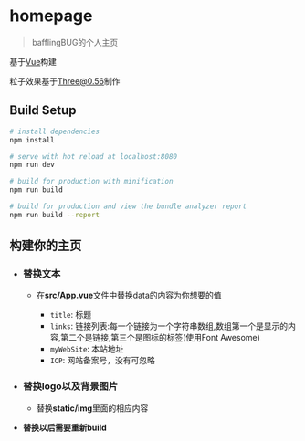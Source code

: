 # homepage

> bafflingBUG的个人主页

基于[Vue](https://vuejs.org/)构建

粒子效果基于[Three@0.56](https://threejs.org/)制作

## Build Setup

``` bash
# install dependencies
npm install

# serve with hot reload at localhost:8080
npm run dev

# build for production with minification
npm run build

# build for production and view the bundle analyzer report
npm run build --report
```

## 构建你的主页
- ### 替换文本
  - 在**src/App.vue**文件中替换data的内容为你想要的值

    - `title`: 标题
    - `links`: 链接列表:每一个链接为一个字符串数组,数组第一个是显示的内容,第二个是链接,第三个是图标的标签(使用Font Awesome)
    - `myWebSite`: 本站地址
    - `ICP`: 网站备案号，没有可忽略

- ### 替换logo以及背景图片
  - 替换**static/img**里面的相应内容

- **替换以后需要重新build**
